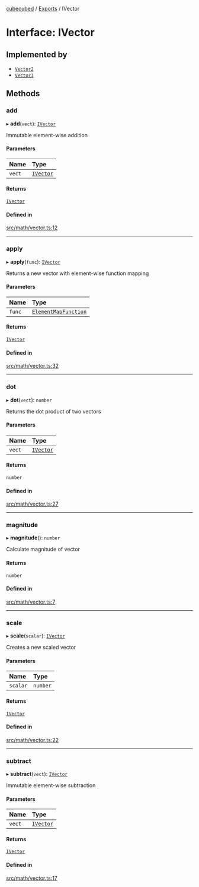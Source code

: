 [cubecubed](/reference/README.md) / [Exports](/reference/modules.md) / IVector

# Interface: IVector

## Implemented by

- [`Vector2`](/reference/classes/Vector2.md)
- [`Vector3`](/reference/classes/Vector3.md)

## Methods

### add

▸ **add**(`vect`): [`IVector`](/reference/interfaces/IVector.md)

Immutable element-wise addition

#### Parameters

| Name | Type |
| :------ | :------ |
| `vect` | [`IVector`](/reference/interfaces/IVector.md) |

#### Returns

[`IVector`](/reference/interfaces/IVector.md)

#### Defined in

[src/math/vector.ts:12](https://github.com/imaphatduc/cubecubed/blob/0fd2007/src/math/vector.ts#L12)

___

### apply

▸ **apply**(`func`): [`IVector`](/reference/interfaces/IVector.md)

Returns a new vector with element-wise function mapping

#### Parameters

| Name | Type |
| :------ | :------ |
| `func` | [`ElementMapFunction`](/reference/types/ElementMapFunction.md) |

#### Returns

[`IVector`](/reference/interfaces/IVector.md)

#### Defined in

[src/math/vector.ts:32](https://github.com/imaphatduc/cubecubed/blob/0fd2007/src/math/vector.ts#L32)

___

### dot

▸ **dot**(`vect`): `number`

Returns the dot product of two vectors

#### Parameters

| Name | Type |
| :------ | :------ |
| `vect` | [`IVector`](/reference/interfaces/IVector.md) |

#### Returns

`number`

#### Defined in

[src/math/vector.ts:27](https://github.com/imaphatduc/cubecubed/blob/0fd2007/src/math/vector.ts#L27)

___

### magnitude

▸ **magnitude**(): `number`

Calculate magnitude of vector

#### Returns

`number`

#### Defined in

[src/math/vector.ts:7](https://github.com/imaphatduc/cubecubed/blob/0fd2007/src/math/vector.ts#L7)

___

### scale

▸ **scale**(`scalar`): [`IVector`](/reference/interfaces/IVector.md)

Creates a new scaled vector

#### Parameters

| Name | Type |
| :------ | :------ |
| `scalar` | `number` |

#### Returns

[`IVector`](/reference/interfaces/IVector.md)

#### Defined in

[src/math/vector.ts:22](https://github.com/imaphatduc/cubecubed/blob/0fd2007/src/math/vector.ts#L22)

___

### subtract

▸ **subtract**(`vect`): [`IVector`](/reference/interfaces/IVector.md)

Immutable element-wise subtraction

#### Parameters

| Name | Type |
| :------ | :------ |
| `vect` | [`IVector`](/reference/interfaces/IVector.md) |

#### Returns

[`IVector`](/reference/interfaces/IVector.md)

#### Defined in

[src/math/vector.ts:17](https://github.com/imaphatduc/cubecubed/blob/0fd2007/src/math/vector.ts#L17)
